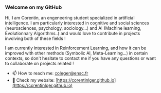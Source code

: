 ### Welcome on my GitHub 

Hi, I am Corentin, an engeneering student specialized in artificial intelligence. I am particularly interested in cognitive and social sciences (neurosciences, psychology, sociology...) and AI (Machine learning, Evolutionnary Algorithms..) and would love to contribute in projects involving both of these fields !

I am currently interested in Reinforcement Learning, and how it can be improved with other methods (Symbolic AI, Meta-Learning...) in certain contexts, so don't hesitate to contact me if you have any questions or want to collaborate on projects related ! 

- 📫 How to reach me: [coleger@ensc.fr](coleger@ensc.fr)
- 📄 Check my website: [https://corentinlger.github.io](https://corentinlger.github.io)


<!--
**corentinlger/corentinlger** is a ✨ _special_ ✨ repository because its `README.md` (this file) appears on your GitHub profile.

Here are some ideas to get you started:

- 🔭 I’m currently working on ...
- 🌱 I’m currently learning ...
- 👯 I’m looking to collaborate on ...
- 🤔 I’m looking for help with ...
- 💬 Ask me about ...
- 📫 How to reach me: ...
- 😄 Pronouns: ...
- ⚡ Fun fact: ...
-->
